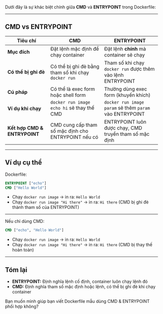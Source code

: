 Dưới đây là sự khác biệt chính giữa **CMD** và **ENTRYPOINT** trong Dockerfile:

---

## CMD vs ENTRYPOINT

| Tiêu chí                     | CMD                                                 | ENTRYPOINT                                                  |
| ---------------------------- | --------------------------------------------------- | ----------------------------------------------------------- |
| **Mục đích**                 | Đặt lệnh mặc định để chạy container                 | Đặt lệnh **chính** mà container sẽ chạy                     |
| **Có thể bị ghi đè**         | Có thể bị ghi đè bằng tham số khi chạy `docker run` | Tham số khi chạy `docker run` được thêm vào lệnh ENTRYPOINT |
| **Cú pháp**                  | Có thể là exec form hoặc shell form                 | Thường dùng exec form (khuyến khích)                        |
| **Ví dụ khi chạy**           | `docker run image echo hi` sẽ thay thế CMD          | `docker run image param` sẽ thêm `param` vào ENTRYPOINT     |
| **Kết hợp CMD & ENTRYPOINT** | CMD cung cấp tham số mặc định cho ENTRYPOINT nếu có | ENTRYPOINT luôn được chạy, CMD truyền tham số mặc định      |

---

## Ví dụ cụ thể

Dockerfile:

```dockerfile
ENTRYPOINT ["echo"]
CMD ["Hello World"]
```

* Chạy `docker run image` → in ra: `Hello World`
* Chạy `docker run image "Hi there"` → in ra: `Hi there` (CMD bị ghi đè thành tham số của ENTRYPOINT)

---

Nếu chỉ dùng CMD:

```dockerfile
CMD ["echo", "Hello World"]
```

* Chạy `docker run image` → in ra: `Hello World`
* Chạy `docker run image "Hi there"` → in ra: `Hi there` (CMD bị thay thế hoàn toàn)

---

## Tóm lại

* **ENTRYPOINT:** Định nghĩa lệnh cố định, container luôn chạy lệnh đó
* **CMD:** Định nghĩa tham số mặc định hoặc lệnh, có thể bị ghi đè khi chạy container

Bạn muốn mình giúp bạn viết Dockerfile mẫu dùng CMD & ENTRYPOINT phối hợp không?

